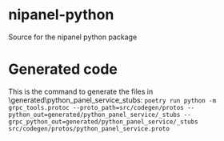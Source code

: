# nipanel-python
Source for the nipanel python package

# Generated code
This is the command to generate the files in \generated\python_panel_service\_stubs:
`poetry run python -m grpc_tools.protoc --proto_path=src/codegen/protos --python_out=generated/python_panel_service/_stubs --grpc_python_out=generated/python_panel_service/_stubs src/codegen/protos/python_panel_service.proto`
